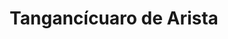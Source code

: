 ---
title: Tangancícuaro de Arista
url: /tangancicuaro-de-arista/
latitude: 19.889
longitude: -102.207
---